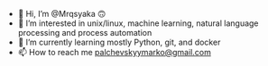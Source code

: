 - 👋 Hi, I’m @Mrqsyaka 🙃 
- 👀 I’m interested in unix/linux, machine learning, natural language processing and process automation 
- 🌱 I’m currently learning mostly Python, git, and docker
- 📫 How to reach me palchevskyymarko@gmail.com 

<!---
Mrqsyaka/Mrqsyaka is a ✨ special ✨ repository because its `README.md` (this file) appears on your GitHub profile.
You can click the Preview link to take a look at your changes.
--->
